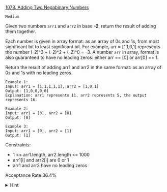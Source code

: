 [1073. Adding Two Negabinary Numbers](https://leetcode.com/problems/adding-two-negabinary-numbers/)

`Medium`

Given two numbers `arr1` and `arr2` in base **-2**, return the result of adding them together.

Each number is given in array format:  as an array of 0s and 1s, from most significant bit to least significant bit.  For example, arr = [1,1,0,1] represents the number (-2)^3 + (-2)^2 + (-2)^0 = -3.  A number `arr` in array, format is also guaranteed to have no leading zeros: either arr == [0] or arr[0] == 1.

Return the result of adding arr1 and arr2 in the same format: as an array of 0s and 1s with no leading zeros.

```
Example 1:
Input: arr1 = [1,1,1,1,1], arr2 = [1,0,1]
Output: [1,0,0,0,0]
Explanation: arr1 represents 11, arr2 represents 5, the output represents 16.

Example 2:
Input: arr1 = [0], arr2 = [0]
Output: [0]

Example 3:
Input: arr1 = [0], arr2 = [1]
Output: [1]
``` 

Constraints:

- 1 <= arr1.length, arr2.length <= 1000
- arr1[i] and arr2[i] are 0 or 1
- arr1 and arr2 have no leading zeros

Acceptance Rate
36.4%

<details>
<summary>Hint</summary>

We can try to determine the last digit of the answer, then divide everything by 2 and repeat.

</details>